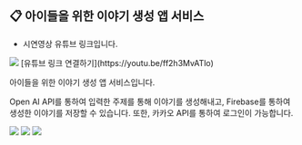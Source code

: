## 📋 아이들을 위한 이야기 생성 앱 서비스

- 시연영상 유튜브 링크입니다.
<img src="https://img.shields.io/badge/YouTube-FF0000?style=for-the-badge&logo=youtube&logoColor=white">
[유튜브 링크 연결하기](https://youtu.be/ff2h3MvATlo)


아이들을 위한 이야기 생성 앱 서비스입니다.


Open AI API를 통하여 입력한 주제를 통해 이야기를 생성해내고, Firebase를 통하여 생성한 이야기를 저장할 수 있습니다.
또한, 카카오 API를 통하여 로그인이 가능합니다.

<img src="https://img.shields.io/badge/Firebase-039BE5?style=for-the-badge&logo=Firebase&logoColor=white">
<img src="https://img.shields.io/badge/<Kakao>-<#FFCD00>?style=for-the-badge&logo=<kakao>&logoColor=white">
<img src="https://img.shields.io/badge/<openAI>-<#412991>?style=for-the-badge&logo=<openai>&logoColor=white">
